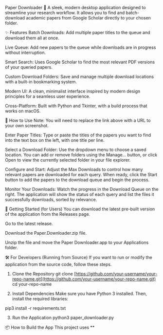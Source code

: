 Paper Downloader 📄
A sleek, modern desktop application designed to streamline your research workflow. It allows you to find and batch-download academic papers from Google Scholar directly to your chosen folder.

✨ Features
Batch Downloads: Add multiple paper titles to the queue and download them all at once.

Live Queue: Add new papers to the queue while downloads are in progress without interruption.

Smart Search: Uses Google Scholar to find the most relevant PDF versions of your queried papers.

Custom Download Folders: Save and manage multiple download locations with a built-in bookmarking system.

Modern UI: A clean, minimalist interface inspired by modern design principles for a seamless user experience.

Cross-Platform: Built with Python and Tkinter, with a build process that works on macOS.

📖 How to Use
Note: You will need to replace the link above with a URL to your own screenshot.

Enter Paper Titles: Type or paste the titles of the papers you want to find into the text box on the left, with one title per line.

Select a Download Folder: Use the dropdown menu to choose a saved location. You can add or remove folders using the Manage... button, or click Open to view the currently selected folder in your file explorer.

Configure and Start: Adjust the Max Downloads to control how many relevant papers are downloaded for each query. When ready, click the Start button to add the papers to the download queue and begin the process.

Monitor Your Downloads: Watch the progress in the Download Queue on the right. The application will show the status of each query and list the files it successfully downloads, sorted by relevance.

🚀 Getting Started (for Users)
You can download the latest pre-built version of the application from the Releases page.

Go to the latest release.

Download the Paper.Downloader.zip file.

Unzip the file and move the Paper Downloader.app to your Applications folder.

🛠️ For Developers (Running from Source)
If you want to run or modify the application from the source code, follow these steps.

1. Clone the Repository
git clone [https://github.com/your-username/your-repo-name.git](https://github.com/your-username/your-repo-name.git)
cd your-repo-name

2. Install Dependencies
Make sure you have Python 3 installed. Then, install the required libraries:

pip3 install -r requirements.txt

3. Run the Application
python3 paper_downloader.py

📦 How to Build the App
This project uses **